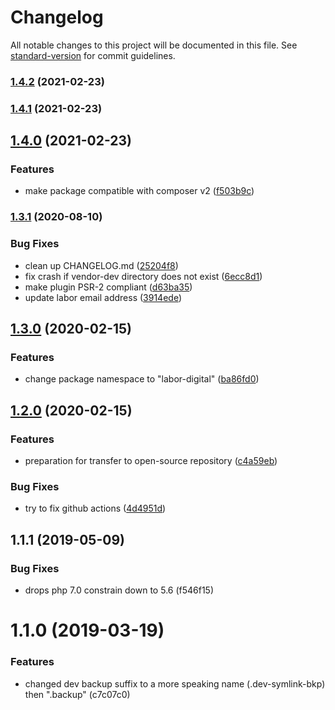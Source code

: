 # Changelog

All notable changes to this project will be documented in this file. See [standard-version](https://github.com/conventional-changelog/standard-version) for commit guidelines.

### [1.4.2](https://github.com/labor-digital/composer-dev-symlink/compare/v1.4.1...v1.4.2) (2021-02-23)

### [1.4.1](https://github.com/labor-digital/composer-dev-symlink/compare/v1.4.0...v1.4.1) (2021-02-23)

## [1.4.0](https://github.com/labor-digital/composer-dev-symlink/compare/v1.3.1...v1.4.0) (2021-02-23)


### Features

* make package compatible with composer v2 ([f503b9c](https://github.com/labor-digital/composer-dev-symlink/commit/f503b9ccc8d238cf51f85c234484efcf544af340))

### [1.3.1](https://github.com/labor-digital/composer-dev-symlink/compare/v1.3.0...v1.3.1) (2020-08-10)


### Bug Fixes

* clean up CHANGELOG.md ([25204f8](https://github.com/labor-digital/composer-dev-symlink/commit/25204f85e70232fd528c1ae49187254a08ce0063))
* fix crash if vendor-dev directory does not exist ([6ecc8d1](https://github.com/labor-digital/composer-dev-symlink/commit/6ecc8d19f08e2c6328e24c18197a5e6786550ca0))
* make plugin PSR-2 compliant ([d63ba35](https://github.com/labor-digital/composer-dev-symlink/commit/d63ba35ef3d9a5e81fb47491f6586175a81ab077))
* update labor email address ([3914ede](https://github.com/labor-digital/composer-dev-symlink/commit/3914edecaf85fd6af2f634149ed8993159ce28d1))

## [1.3.0](https://github.com/labor-digital/composer-dev-symlink/compare/v1.2.0...v1.3.0) (2020-02-15)


### Features

* change package namespace to "labor-digital" ([ba86fd0](https://github.com/labor-digital/composer-dev-symlink/commit/ba86fd02ca3e7cc1104230eb984526da4c18b844))

## [1.2.0](https://github.com/labor-digital/composer-dev-symlink/compare/v1.1.1...v1.2.0) (2020-02-15)


### Features

* preparation for transfer to open-source repository ([c4a59eb](https://github.com/labor-digital/composer-dev-symlink/commit/c4a59ebae19840eea870d135119f6d1edb226449))


### Bug Fixes

* try to fix github actions ([4d4951d](https://github.com/labor-digital/composer-dev-symlink/commit/4d4951d65bfd077ccce9cf936bb2500e7f124efe))

## 1.1.1 (2019-05-09)


### Bug Fixes

* drops php 7.0 constrain down to 5.6 (f546f15)



# 1.1.0 (2019-03-19)


### Features

* changed dev backup suffix to a more speaking name (.dev-symlink-bkp) then ".backup" (c7c07c0)
